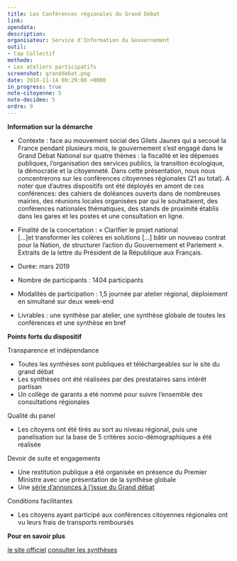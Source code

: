 ```yaml
---
title: Les Conférences régionales du Grand Débat
link:
opendata:
description: 
organisateur: Service d'Information du Gouvernement
outil:
- Cap Collectif
methode:
- Les ateliers participatifs
screenshot: granddebat.png
date: 2018-11-14 09:29:08 +0000
in_progress: true
note-citoyenne: 5
note-decidee: 5
ordre: 9
---
```

**Information sur la démarche**

* Contexte : face au mouvement social des Gilets Jaunes qui a secoué la France pendant plusieurs mois, le gouvernement s’est engagé dans le Grand Débat National sur quatre thèmes : la fiscalité et les dépenses publiques, l’organisation des services publics, la transition écologique, la démocratie et la citoyenneté. Dans cette présentation, nous nous concentrerons sur les conférences citoyennes régionales (21 au total). A noter que d’autres dispositifs ont été déployés en amont de ces conférences: des cahiers de doléances ouverts dans de nombreuses mairies, des réunions locales organisées par qui le souhaitaient, des conférences nationales thématiques, des stands de proximité établis dans les gares et les postes et une consultation en ligne. 

* Finalité de la concertation : « Clarifier le projet national […]et transformer les colères en solutions […] bâtir un nouveau contrat pour la Nation, de structurer l’action du Gouvernement et Parlement ». Extraits de la lettre du Président de la République aux Français.

* Durée: mars 2019

* Nombre de participants : 1404 participants

* Modalités de participation : 1,5 journée par atelier régional, déploiement en simultané sur deux week-end

* Livrables : une synthèse par atelier, une synthèse globale de toutes les conférences et une synthèse en bref 

**Points forts du dispositif**

Transparence et indépendance
* Toutes les synthèses sont publiques et téléchargeables sur le site du grand débat
* Les synthèses ont été réalisées par des prestataires sans intérêt partisan 
* Un collège de garants a été nommé pour suivre l’ensemble des consultations régionales 

Qualité du panel
* Les citoyens ont été tirés au sort au niveau régional, puis une panelisation sur la base de 5 critères socio-démographiques a été réalisée

Devoir de suite et engagements 
* Une restitution publique a été organisée en présence du Premier Ministre avec une présentation de la synthèse globale 
* Une <a href="https://www.elysee.fr/emmanuel-macron/2019/05/06/les-annonces-apres-le-grand-debat-national
">série d’annonces à l’issue du Grand débat</a>

Conditions facilitantes 
* Les citoyens ayant participé aux conférences citoyennes régionales ont vu leurs frais de transports remboursés

**Pour en savoir plus**

<a href="https://granddebat.fr/">le site officiel</a>
<a href="https://granddebat.fr/pages/les-conferences-citoyennes-regionales">consulter les synthèses</a>